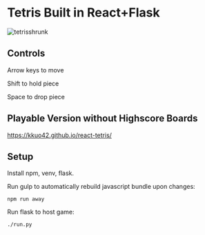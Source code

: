 Tetris Built in React+Flask
======
![tetrisshrunk](https://cloud.githubusercontent.com/assets/17131581/18416561/db05390a-77cc-11e6-950a-ff71dc6d4f2f.png)

Controls
--------
Arrow keys to move

Shift to hold piece

Space to drop piece

Playable Version without Highscore Boards
-----------------------------------------

https://kkuo42.github.io/react-tetris/

Setup
--------------
Install npm, venv, flask.

Run gulp to automatically rebuild javascript bundle upon changes:

    npm run away

Run flask to host game:

    ./run.py


